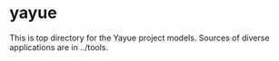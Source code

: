 # yayue
This is top directory for the Yayue project models.
Sources of diverse applications are in ../tools.

